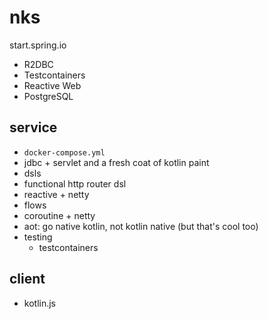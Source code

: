 # nks

start.spring.io
- R2DBC
- Testcontainers
- Reactive Web
- PostgreSQL

## service 
- `docker-compose.yml`
- jdbc + servlet and a fresh coat of kotlin paint
- dsls 
- functional http router dsl
- reactive + netty 
- flows
- coroutine + netty
- aot: go native kotlin, not kotlin native (but that's cool too)
- testing
  - testcontainers 


## client 
- kotlin.js 
